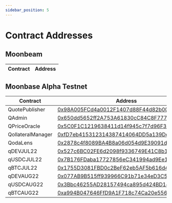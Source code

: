 ```yaml
---
sidebar_position: 5
---
```


# Contract Addresses

## Moonbeam
| Contract | Address |
| -------- | ------- |


## Moonbase Alpha Testnet
| Contract | Address |
|---|---|
| QuotePublisher | [0x98A005FCd4a0012F1407d88F44d82b003a389fAF](https://moonbase.moonscan.io/address/0x98A005FCd4a0012F1407d88F44d82b003a389fAF) |
| QAdmin | [0x650dd5652ff2A753A61830cC84C8F77787Ab4881](https://moonbase.moonscan.io/address/0x650dd5652ff2A753A61830cC84C8F77787Ab4881) |
| QPriceOracle | [0x5C0F1C1219638411d14f945c7f7d96F394E718EC](https://moonbase.moonscan.io/address/0x5C0F1C1219638411d14f945c7f7d96F394E718EC) |
| QollateralManager | [0xfD7eb415312314387414064DD5a139Dc0853b457](https://moonbase.moonscan.io/address/0xfD7eb415312314387414064DD5a139Dc0853b457) |
| QodaLens | [0x2878c4f8089BA4B8a06d054d9E39091d60Fb2cA2](https://moonbase.moonscan.io/address/0x2878c4f8089BA4B8a06d054d9E39091d60Fb2cA2) |
| qDEVJUL22 | [0x527c6BC02FE6d2098f9336749E41C8b1609c6580](https://moonbase.moonscan.io/address/0x527c6BC02FE6d2098f9336749E41C8b1609c6580) |
| qUSDCJUL22 | [0x7B176FDaba17727856eC341994ad9Ee194Dd0C53](https://moonbase.moonscan.io/address/0x7B176FDaba17727856eC341994ad9Ee194Dd0C53) |
| qBTCJUL22 | [0x1755D3081FBD0c2BeF62eb5AF5b616d46CFD6dB8](https://moonbase.moonscan.io/address/0x1755D3081FBD0c2BeF62eb5AF5b616d46CFD6dB8) |
| qDEVAUG22 | [0x077AB9B515ff939966C91b71e34eD3C5322185f0](https://moonbase.moonscan.io/address/0x077AB9B515ff939966C91b71e34eD3C5322185f0) |
| qUSDCAUG22 | [0x3Bbc46255AD28157494ca895d424BD14dF0B131d](https://moonbase.moonscan.io/address/0x3Bbc46255AD28157494ca895d424BD14dF0B131d) |
| qBTCAUG22 | [0xa994B047646FfD9A1F718c74Ca20e5563cD1f956](https://moonbase.moonscan.io/address/0xa994B047646FfD9A1F718c74Ca20e5563cD1f956) |

